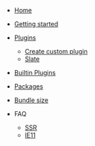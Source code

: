 <!-- docs/_sidebar.md -->

- [Home](/)
- [Getting started](quick-start.md)
- [Plugins](plugins.md)

  - [Create custom plugin](plugins/create.md)
  - [Slate](plugins/slate.md)

- [Builtin Plugins](builtin_plugins.md)

  <!--- [Image](builtin_plugins/image.md)
  - [Video](builtin_plugins/video.md)
  - [Spacer](builtin_plugins/spacer.md)
  - [Background](builtin_plugins/background.md)-->

- [Packages](packages.md)
- [Bundle size](bundle-size.md)

- FAQ
  - [SSR](server-side-rendering.md)
  - [IE11](ie11.md)

